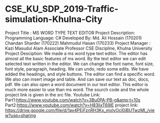 # CSE_KU_SDP_2019-Traffic-simulation-Khulna-City
Project Title : MS WORD TYPE TEXT EDITOR  Project Description: Programming Language: C#  Developed By: Md. Ali Hossain (170201) Chandan Sharder (170222) Mahmudul Hasan (170233)  Project Manager : Kazi Masudul Alam Associate Professor CSE Discipline, Khulna University  Project Desciption: We made a ms word type text editor. The editor has almost all the basic features of ms word. By the text editor we can edit selected text written in the editor. We can change the font name, font size, font style, paragraph, heading. We can undo, redo some edits. We have added the headings, and style buttons. The editor can find a specific word. We also can insert image and table. And can save our text as doc, docs, pdf. We can also open a word document in our text editor.  This editor is much more easier to use than ms word. The sourch code and the whole project link is given in the src file.  Youtube Link: Part1:https://www.youtube.com/watch?v=3Bu0PA-PB-g&amp;t=10s Part2:https://www.youtube.com/watch?v=H83lixT69lE  project link: https://drive.google.com/file/d/1ay4PEjFznRH3Kx_mxlyOcl0iBUTwzMI_/view?usp=sharing
